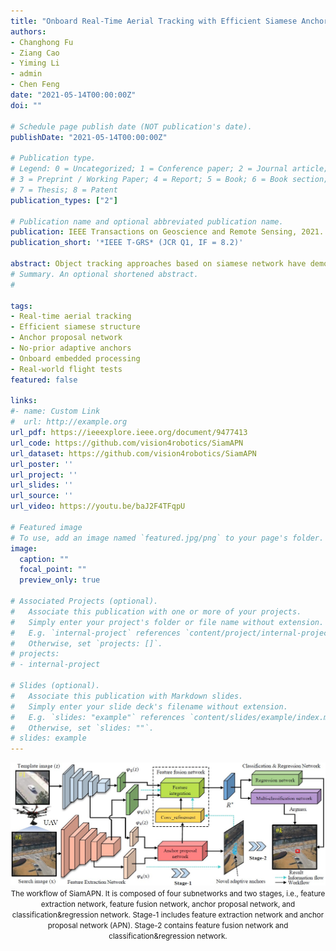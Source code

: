 ```yaml
---
title: "Onboard Real-Time Aerial Tracking with Efficient Siamese Anchor Proposal Network"
authors:
- Changhong Fu
- Ziang Cao
- Yiming Li
- admin
- Chen Feng
date: "2021-05-14T00:00:00Z"
doi: ""

# Schedule page publish date (NOT publication's date).
publishDate: "2021-05-14T00:00:00Z"

# Publication type.
# Legend: 0 = Uncategorized; 1 = Conference paper; 2 = Journal article;
# 3 = Preprint / Working Paper; 4 = Report; 5 = Book; 6 = Book section;
# 7 = Thesis; 8 = Patent
publication_types: ["2"]

# Publication name and optional abbreviated publication name.
publication: IEEE Transactions on Geoscience and Remote Sensing, 2021. (JCR Q1, IF = 8.2)
publication_short: '*IEEE T-GRS* (JCR Q1, IF = 8.2)'

abstract: Object tracking approaches based on siamese network have demonstrated their huge potential in remote sensing field recently. Nevertheless, due to the limited computing resource of aerial platforms and special challenges in aerial tracking, most existing siamese-based methods can hardly meet the real-time and state-of-the-art performance at the same time. Consequently, a novel siamese-based method is proposed in this work for onboard real-time aerial tracking, i.e., SiamAPN. The proposed method is a no-prior two-stage method, i.e., stage-1 for proposing adaptive anchors to enhance the ability of object perception, stage-2 for fine-tuning the proposed anchors to obtain accurate results. Distinct from pre-defined fixed-sized anchors, our adaptive anchors are adapt automatically to accommodate the tracking object. Besides, the internal information of adaptive anchors is utilized to feedback SiamAPN for enhancing the object perception. Attributing to the feature fusion network, different semantic information is integrated, enriching the information flow. In the end, the regression and multi-classification operation refine the proposed anchors meticulously. Comprehensive evaluations on three well-known benchmarks have proven the superior performance of our approach. Moreover, to verify the practicability of the proposed method, SiamAPN is implemented in an onboard system. Real-world flight tests are conducted on aerial tracking specific scenarios, e.g., low resolution, fast motion, and long-term tracking, the results demonstrate the efficiency and accuracy of our approach, with a processing speed of over 30 frame/s. In addition, the image sequences in the real-world flight tests are collected and annotated as a new benchmark, i.e., UAVTrack112.
# Summary. An optional shortened abstract.
# 

tags:
- Real-time aerial tracking
- Efficient siamese structure
- Anchor proposal network
- No-prior adaptive anchors
- Onboard embedded processing
- Real-world flight tests
featured: false

links:
#- name: Custom Link
#  url: http://example.org
url_pdf: https://ieeexplore.ieee.org/document/9477413
url_code: https://github.com/vision4robotics/SiamAPN
url_dataset: https://github.com/vision4robotics/SiamAPN
url_poster: ''
url_project: ''
url_slides: ''
url_source: ''
url_video: https://youtu.be/baJ2F4TFqpU

# Featured image
# To use, add an image named `featured.jpg/png` to your page's folder. 
image:
  caption: ""
  focal_point: ""
  preview_only: true

# Associated Projects (optional).
#   Associate this publication with one or more of your projects.
#   Simply enter your project's folder or file name without extension.
#   E.g. `internal-project` references `content/project/internal-project/index.md`.
#   Otherwise, set `projects: []`.
# projects:
# - internal-project

# Slides (optional).
#   Associate this publication with Markdown slides.
#   Simply enter your slide deck's filename without extension.
#   E.g. `slides: "example"` references `content/slides/example/index.md`.
#   Otherwise, set `slides: ""`.
# slides: example
---
```


<center>

![SiamAPN_workflow](featured.jpg)
<small>The workflow of SiamAPN. It is composed of four subnetworks and two stages, i.e., feature extraction network, feature fusion network, anchor proposal network, and classification&amp;regression network. Stage-1 includes feature extraction network and anchor proposal network (APN). Stage-2 contains feature fusion network and classification&amp;regression network.</small>

</center>